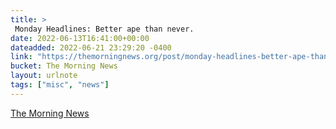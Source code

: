```yaml
---
title: > 
 Monday Headlines: Better ape than never.
date: 2022-06-13T16:41:00+00:00
dateadded: 2022-06-21 23:29:20 -0400
link: "https://themorningnews.org/post/monday-headlines-better-ape-than-never"
bucket: The Morning News
layout: urlnote
tags: ["misc", "news"]
--- 
```


 
  
    
    
    


 <!-- end excerpt --> 
<div class='bucket'><a class='internal-link' href='/buckets/the-morning-news'>The Morning News</a></div> 
